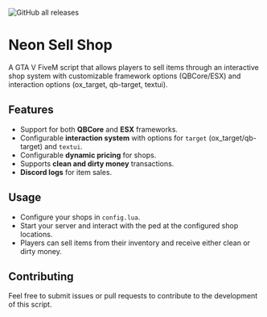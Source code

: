 ![GitHub all releases](https://img.shields.io/github/downloads/NeonOceAu/neon_sellshop/total?style=for-the-badge)

# Neon Sell Shop

A GTA V FiveM script that allows players to sell items through an interactive shop system with customizable framework options (QBCore/ESX) and interaction options (ox_target, qb-target, textui).

## Features

- Support for both **QBCore** and **ESX** frameworks.
- Configurable **interaction system** with options for `target` (ox_target/qb-target) and `textui`.
- Configurable **dynamic pricing** for shops.
- Supports **clean and dirty money** transactions.
- **Discord logs** for item sales.

## Usage

- Configure your shops in `config.lua`.
- Start your server and interact with the ped at the configured shop locations.
- Players can sell items from their inventory and receive either clean or dirty money.

## Contributing

Feel free to submit issues or pull requests to contribute to the development of this script.

